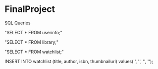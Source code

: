 # FinalProject

SQL Queries

"SELECT * FROM userinfo;"

"SELECT * FROM library;"

"SELECT * FROM watchlist;"

INSERT INTO watchlist (title, author, isbn, thumbnailurl)
values('', '', '', '');

